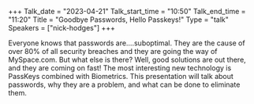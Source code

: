 +++
Talk_date = "2023-04-21"
Talk_start_time = "10:50"
Talk_end_time = "11:20"
Title = "Goodbye Passwords, Hello Passkeys!"
Type = "talk"
Speakers = ["nick-hodges"]
+++

Everyone knows that passwords are….suboptimal.  They are the cause of over 80% of all security breaches and they are going the way of MySpace.com.   But what else is there?  Well, good solutions are out there, and they are coming on fast!  The most interesting new technology is PassKeys combined with Biometrics.  This presentation will talk about passwords, why they are a problem, and what can be done to eliminate them. 